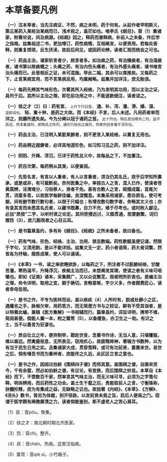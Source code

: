 # 本草备要凡例

**（一）注本草者，当先注病证，不然，病之未明，药于何有。从前作者罕明斯义，第云某药入某经治某病而已，浅术视之，盖茫如也。唯李氏《纲目》，裒（1）集诸家，附著论说，间及病源。《经疏》因之，释药而兼释病，补前人之未备，作后学之指南。兹集祖述二书，更加增订，药性病情，互相阐发，以便资用。若每处皆释，则重复烦琐，反生厌渎，故前后间见，或因药论辨，读者汇观而统会之可也。**

**（一）药品主治，诸家析言者少，统言者多。如治痰之药，有治燥痰者，有治湿痰者，诸书第以除痰概之；头痛之药，有治内伤头痛者，有治外感头痛者，诸书唯言治头痛而已。此皆相反之证，未可混施。举此二端，其余可以类推矣。又每药之下，止言某病宜用，而不言某病忌用，均属阙略。兹集并加详注，庶无贻误。**

**（一）每药先辨其气味形色，次著其所入经络，乃为发明其功用，而以主治之证，具列于后。其所以主治之理，即在前功用之中，不能逐款细注，读者谅之。**

 **（一）徐之才（2）曰：药有宣、** <small>上升下行曰宣。</small> **通、补、泻、濇、滑、燥、湿、** <small>湿即润也。</small> **轻、重十种，是药之大体。而《本经》不言，后人未述。凡用药者审而详之，则靡所遗失矣。今为分阐以冠于诸药之首。** <small>此十剂也。陶弘景加寒热二剂，兹不具述。然本集燥剂，即陶氏之热剂，通剂乃徐氏之燥剂，而寒剂则多寓于泻剂也。</small>

**（一）药品主治，已注明入某脏某腑者，则不更言入某经络，以重复无用也。**

**（一）药品稍近遐僻者，必详其地道形色，如习知习见之药，则不加详注。**

**（一）阴阳、升降、浮沉，已详于药性总义中，故每品之下，不加重注。**

**（一）药目次第，每药稍从其类，以便查阅。**

**（一）先哲名言，有言以人重者，有人以言重者，须当仍其名氏，庶乎后学知所禀承，或是或非，有可裁断矣。奈何医集之中，率掠古人之言，混入已作，使读者苍黄莫辨，泾渭难分，习俗移人，贤者不免。甚有合数人之言，砌掇成篇，首尾欠贯，词意多乖，以故医学每鲜佳编，良深慨息。本集采用诸家，悉存原名，使可考据，间有删节数行数句者，以限于尺幅也；有增改数句数字者，务畅其文义也；亦有录其言而未悉其名氏者，以藏书既寡，目力不充，难于尽考也。或时附入鄙见，必加“昂按”二字，以听时贤之论定。其间旁搜远讨，义图贯通，取要删繁，词归雅饬（3），庶几豁观者之心目云耳。**

**（一）是书篇章虽约，多有补《纲目》、《经疏》之所未备者，故曰备也。**

**（一）药有气味、形色、经络、主治、功用、禁忌数端。药性歌赋虽便记诵，然限于字句，又须用韵，是以不能详括。兹集文无一定，药小者语简，药大者词繁，然皆各为杼轴，煅炼成章，使人可以诵读。**

**（一）《本草》一书，读之率欲睡欲卧，以每药之下，所注者不过脏腑经络，甘酸苦濇，寒热温平，升降浮沉，疾候主治而已，未尝阐发其理，使读之者有义味可咀嚼也。即如《证类》诸本，采集颇广，又以众说繁芜，观者罔所折衷也。是编主治之理，务令详明，取用之宜，期于确切。言畅意晰，字少义多，作者颇费匠心，读者幸毋忽视。**

**（一）是书之作，不专为医林而设，盖以疾疢（4）人所时有，脱或处僻小之区，遇庸劣之手，脉候欠审，用药乖方，而无简便方书与之较证，鲜有不受其误者，是以特著此编，兼辑《医方集解》一书相辅而行。篇章虽约，词旨详明，携带不难，简阅甚便。倘能人置一本，附之箧笥（5），以备缓急，亦卫生之一助。有识之士，当不以愚言为狂谬也。**

**（一）昂自壮立之年，便弃制举，蹉跎世变，念著书作诗，无当人意，只堪覆瓿，难以垂远。然禽鹿视息，无所表见，窃用疚心，故疲精瘁神，著辑方书数种，以为有当于民生日用之实。且集诸家大成，贯穿笺释，或可有功前贤，嘉惠来世。易世之后，倘有嗜吾书而为重梓者，庶能传之久远，此区区立言之意也。**

**（一）是书之作，因阅过伯龄《围棋四子谱》而师其意。盖围棋之谱，自唐宋至今，千有余载，然必如伯龄之谱，有议论，有变换，而后围棋之妙显。本草自《本经》而下，不啻数百千家，然率言其气味主治，而无义味可寻，必须为之字笺句释，明体辨用，而后药性之功全。盖士生千载之后，贵能取前人之言，寸衡铢称，抉髓抡精，庶为有集成之益，无缺略之讥也。故拙著《内经》、《本草》、《方解》、《汤头》数书，皆另为体裁，别开径路，以发前贤未竟之旨，启后人便易之门。窃谓于医学颇有阐微廓清之力，读者倘能鉴别，斯不虚老人之苦心焉耳。**

（1）裒：音póu。聚集。

（2）徐之才：南北朝时期北齐医家。

（3）饬：音chì。整齐。

（4）疢：音chèn。热病。这里泛指病。

（5）箧笥：音qiè sì。小竹箱子。